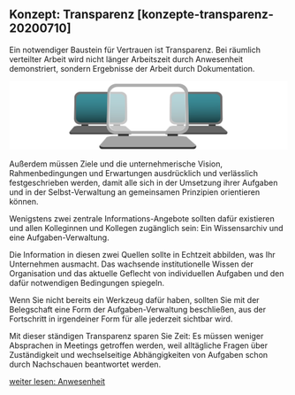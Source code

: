 ## Konzept: Transparenz [konzepte-transparenz-20200710]

Ein notwendiger Baustein für Vertrauen ist Transparenz. Bei räumlich verteilter Arbeit wird nicht länger Arbeitszeit durch Anwesenheit demonstriert, sondern Ergebnisse der Arbeit durch Dokumentation.

![](Folie10.png)

Außerdem müssen Ziele und die unternehmerische Vision, Rahmenbedingungen und Erwartungen ausdrücklich und verlässlich festgeschrieben werden, damit alle sich in der Umsetzung ihrer Aufgaben und in der Selbst-Verwaltung an gemeinsamen Prinzipien orientieren können.

Wenigstens zwei zentrale Informations-Angebote sollten dafür existieren und allen Kolleginnen und Kollegen zugänglich sein: Ein Wissensarchiv und eine Aufgaben-Verwaltung.

Die Information in diesen zwei Quellen sollte in Echtzeit abbilden, was Ihr Unternehmen ausmacht. Das wachsende institutionelle Wissen der Organisation und das aktuelle Geflecht von individuellen Aufgaben und den dafür notwendigen Bedingungen spiegeln.

Wenn Sie nicht bereits ein Werkzeug dafür haben, sollten Sie mit der Belegschaft eine Form der Aufgaben-Verwaltung beschließen, aus der Fortschritt in irgendeiner Form für alle jederzeit sichtbar wird.

Mit dieser ständigen Transparenz sparen Sie Zeit: Es müssen weniger Absprachen in Meetings getroffen werden, weil alltägliche Fragen über Zuständigkeit und wechselseitige Abhängigkeiten von Aufgaben schon durch Nachschauen beantwortet werden.

[weiter lesen: Anwesenheit](#konzepte-anwesenheit-20200710)
